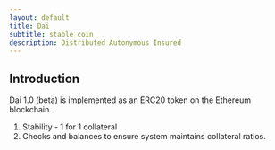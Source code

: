 ```yaml
---
layout: default
title: Dai
subtitle: stable coin
description: Distributed Autonymous Insured
---
```


## Introduction

Dai 1.0 (beta) is implemented as an ERC20 token on the Ethereum blockchain.

1. Stability - 1 for 1 collateral
2. Checks and balances to ensure system maintains collateral ratios.
